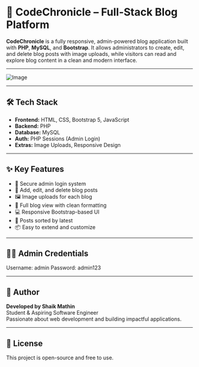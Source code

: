# 🚀 CodeChronicle – Full-Stack Blog Platform

**CodeChronicle** is a fully responsive, admin-powered blog application built with **PHP**, **MySQL**, and **Bootstrap**. It allows administrators to create, edit, and delete blog posts with image uploads, while visitors can read and explore blog content in a clean and modern interface.

---

![Image](https://github.com/user-attachments/assets/32c1181d-9630-4bc9-992a-d4a7fc26a8ad)

---
## 🛠️ Tech Stack

- **Frontend:** HTML, CSS, Bootstrap 5, JavaScript
- **Backend:** PHP
- **Database:** MySQL
- **Auth:** PHP Sessions (Admin Login)
- **Extras:** Image Uploads, Responsive Design

---

## ✨ Key Features

- 🔐 Secure admin login system
- 📝 Add, edit, and delete blog posts
- 🖼️ Image uploads for each blog
- 📄 Full blog view with clean formatting
- 💻 Responsive Bootstrap-based UI
- 📆 Posts sorted by latest
- 📦 Easy to extend and customize

---

## 👨‍💻 Admin Credentials

Username: admin
Password: admin123

---

## 📌 Author

**Developed by Shaik Mathin**  
Student & Aspiring Software Engineer  
Passionate about web development and building impactful applications.

---

## 📄 License

This project is open-source and free to use.


